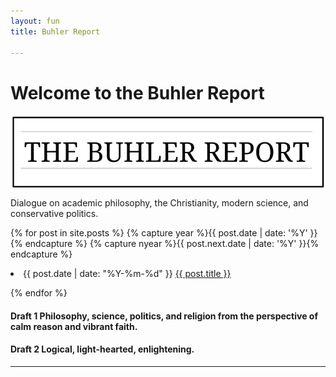 ```yaml
---
layout: fun
title: Buhler Report

--- 
```


# Welcome to the Buhler Report

<img src="/img/TheBuhlerReport1.png" align="center">

Dialogue on academic philosophy, the Christianity, modern science, and conservative politics. 



{% for post in site.posts %}
  {% capture year %}{{ post.date | date: '%Y' }}{% endcapture %}
  {% capture nyear %}{{ post.next.date | date: '%Y' }}{% endcapture %}    
  <li><span class="time">{{ post.date | date: "%Y-%m-%d" }}</span> <a href="{{ post.url }}">{{ post.title }}</a></li>

{% endfor %}


#### Draft 1 Philosophy, science, politics, and religion from the perspective of calm reason and vibrant faith. 

#### Draft 2 Logical, light-hearted, enlightening. 

-----

